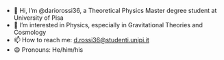 - 👋 Hi, I’m @dariorossi36, a Theoretical Physics Master degree student at University of Pisa
- 👀 I’m interested in Physics, especially in Gravitational Theories and Cosmology
- 📫 How to reach me: d.rossi36@studenti.unipi.it
- 😄 Pronouns: He/him/his

<!---
dariorossi36/dariorossi36 is a ✨ special ✨ repository because its `README.md` (this file) appears on your GitHub profile.
You can click the Preview link to take a look at your changes.
--->
